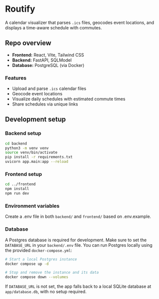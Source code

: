 # Routify

A calendar visualizer that parses `.ics` files, geocodes event locations, and displays a time-aware schedule with commutes.

## Repo overview

- **Frontend:** React, Vite, Tailwind CSS
- **Backend:** FastAPI, SQLModel
- **Database:** PostgreSQL (via Docker)

### Features

- Upload and parse `.ics` calendar files
- Geocode event locations
- Visualize daily schedules with estimated commute times
- Share schedules via unique links

## Development setup

### Backend setup

```bash
cd backend
python3 -m venv venv
source venv/bin/activate
pip install -r requirements.txt
uvicorn app.main:app --reload
```

### Frontend setup

```bash
cd ../frontend
npm install
npm run dev
```

### Environment variables

Create a .env file in both `backend/` and `frontend/` based on .env.example.

### Database

A Postgres database is required for development. Make sure to set the `DATABASE_URL` in your `backend/.env` file. You can run Postgres locally using the provided `docker-compose.yml`:

```bash
# Start a local Postgres instance
docker compose up -d

# Stop and remove the instance and its data
docker compose down --volumes
```

If `DATABASE_URL` is not set, the app falls back to a local SQLite database at `app/database.db`, with no setup required.
